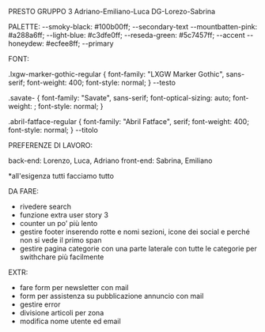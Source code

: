 PRESTO GRUPPO 3 Adriano-Emiliano-Luca DG-Lorezo-Sabrina

PALETTE:
--smoky-black: #100b00ff; --secondary-text
--mountbatten-pink: #a288a6ff;
--light-blue: #c3dfe0ff;
--reseda-green: #5c7457ff; --accent
--honeydew: #ecfee8ff; --primary

FONT:
<link rel="preconnect" href="https://fonts.googleapis.com">
<link rel="preconnect" href="https://fonts.gstatic.com" crossorigin>
<link href="https://fonts.googleapis.com/css2?family=Abril+Fatface&family=LXGW+Marker+Gothic&family=Savate:ital,wght@0,200..900;1,200..900&display=swap" rel="stylesheet">

.lxgw-marker-gothic-regular {
  font-family: "LXGW Marker Gothic", sans-serif;
  font-weight: 400;
  font-style: normal;
} --testo

.savate-<uniquifier> {
  font-family: "Savate", sans-serif;
  font-optical-sizing: auto;
  font-weight: <weight>;
  font-style: normal;
}

.abril-fatface-regular {
  font-family: "Abril Fatface", serif;
  font-weight: 400;
  font-style: normal;
 } --titolo

PREFERENZE DI LAVORO:

back-end: Lorenzo, Luca, Adriano
front-end: Sabrina, Emiliano

*all'esigenza tutti facciamo tutto





<!-- <div class="card-body ">
       <h5 class="card-title font-title">Titolo: <span class="font-text"> {{$article->title}}</span></h5>
         <p class="card-text font-title">Descrizione: <span class="font-text">{{$article->description}}</span> </p>
        <p class="card-text font-title">Prezzi: <span class="font-text">{{$article->price}}</span> </p>
        <a href="" class="link-offset-2 link-underline link-underline-opacity-0 text-color font-title">Categoria: <span class="font-text">{{$article->category->category_name}}</span> </a> -->





DA FARE:
- rivedere search
- funzione extra user story 3
- counter un po’ più lento
- gestire footer inserendo rotte e nomi sezioni, icone dei social e perché non si vede il primo span
- gestire pagina categorie con una parte laterale con tutte le categorie per swithchare più facilmente



EXTR:
- fare form per newsletter con mail
- form per assistenza su pubblicazione annuncio con mail
- gestire error
- divisione articoli per zona
- modifica nome utente ed email